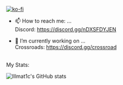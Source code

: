 [![ko-fi](https://ko-fi.com/img/githubbutton_sm.svg)](https://ko-fi.com/M4M2LQLBM)

- 📫 How to reach me: ...<br /> Discord: https://discord.gg/nDXSFDYJEN

- 🔭 I’m currently working on ...<br />
Crossroads: https://discord.gg/crossroad

<br />
My Stats: <br />

![Illmat1c's GitHub stats](https://github-readme-stats.vercel.app/api?username=mNm-server&show_icons=true&theme=tokyonight)

<!--
**mNm-server/mNm-server** is a ✨ _special_ ✨ repository because its `README.md` (this file) appears on your GitHub profile.

Here are some ideas to get you started:

- 🔭 I’m currently working on ...
- 🌱 I’m currently learning ...
- 👯 I’m looking to collaborate on ...
- 🤔 I’m looking for help with ...
- 💬 Ask me about ...
- 📫 How to reach me: ...
- 😄 Pronouns: ...
- ⚡ Fun fact: ...
-->
